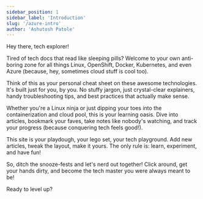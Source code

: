 ```yaml
---
sidebar_position: 1
sidebar_label: 'Introduction'
slug: '/azure-intro'
author: 'Ashutosh Patole'
---
```


Hey there, tech explorer!

Tired of tech docs that read like sleeping pills? Welcome to your own anti-boring zone for all things Linux, OpenShift, Docker, Kubernetes, and even Azure (because, hey, sometimes cloud stuff is cool too).

Think of this as your personal cheat sheet on these awesome technologies. It's built just for you, by you. No stuffy jargon, just crystal-clear explainers, handy troubleshooting tips, and best practices that actually make sense.

Whether you're a Linux ninja or just dipping your toes into the containerization and cloud pool, this is your learning oasis. Dive into articles, bookmark your faves, take notes like nobody's watching, and track your progress (because conquering tech feels good!).

This site is your playdough, your lego set, your tech playground. Add new articles, tweak the layout, make it yours. The only rule is: learn, experiment, and have fun!

So, ditch the snooze-fests and let's nerd out together! Click around, get your hands dirty, and become the tech master you were always meant to be!

Ready to level up?